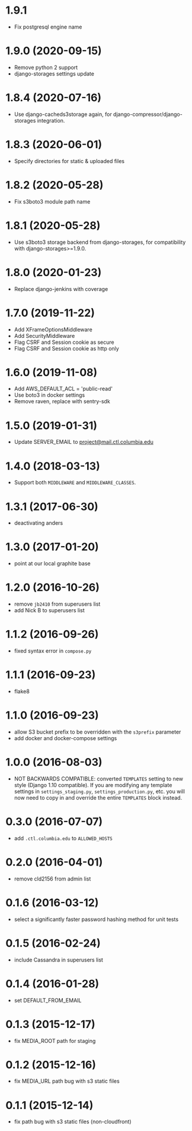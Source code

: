 1.9.1
==================
* Fix postgresql engine name

1.9.0 (2020-09-15)
==================
* Remove python 2 support
* django-storages settings update

1.8.4 (2020-07-16)
==================
* Use django-cacheds3storage again, for
  django-compressor/django-storages integration.

1.8.3 (2020-06-01)
==================
* Specify directories for static & uploaded files

1.8.2 (2020-05-28)
==================
* Fix s3boto3 module path name

1.8.1 (2020-05-28)
==================
* Use s3boto3 storage backend from django-storages, for compatibility
  with django-storages>=1.9.0.

1.8.0 (2020-01-23)
==================
* Replace django-jenkins with coverage

1.7.0 (2019-11-22)
==================
* Add XFrameOptionsMiddleware
* Add SecurityMiddleware
* Flag CSRF and Session cookie as secure
* Flag CSRF and Session cookie as http only


1.6.0 (2019-11-08)
==================
* Add AWS_DEFAULT_ACL = 'public-read'
* Use boto3 in docker settings
* Remove raven, replace with sentry-sdk

1.5.0 (2019-01-31)
==================
* Update SERVER_EMAIL to project@mail.ctl.columbia.edu

1.4.0 (2018-03-13)
==================

* Support both `MIDDLEWARE` and `MIDDLEWARE_CLASSES`.

1.3.1 (2017-06-30)
==================

* deactivating anders

1.3.0 (2017-01-20)
==================

* point at our local graphite base

1.2.0 (2016-10-26)
==================

* remove `jb2410` from superusers list
* add Nick B to superusers list

1.1.2 (2016-09-26)
==================

* fixed syntax error in `compose.py`

1.1.1 (2016-09-23)
==================

* flake8

1.1.0 (2016-09-23)
==================

* allow S3 bucket prefix to be overridden with the `s3prefix`
  parameter
* add docker and docker-compose settings

1.0.0 (2016-08-03)
==================

* NOT BACKWARDS COMPATIBLE: converted `TEMPLATES` setting to new style
  (Django 1.10 compatible). If you are modifying any template settings
  in `settings_staging.py`, `settings_production.py`, etc. you will
  now need to copy in and override the entire `TEMPLATES` block
  instead.

0.3.0 (2016-07-07)
==================

* add `.ctl.columbia.edu` to `ALLOWED_HOSTS`

0.2.0 (2016-04-01)
==================

* remove cld2156 from admin list

0.1.6 (2016-03-12)
==================
* select a significantly faster password hashing method for unit tests

0.1.5 (2016-02-24)
==================
* include Cassandra in superusers list

0.1.4 (2016-01-28)
==================
* set DEFAULT_FROM_EMAIL

0.1.3 (2015-12-17)
==================
* fix MEDIA_ROOT path for staging

0.1.2 (2015-12-16)
==================
* fix MEDIA_URL path bug with s3 static files

0.1.1 (2015-12-14)
==================

* fix path bug with s3 static files (non-cloudfront)
